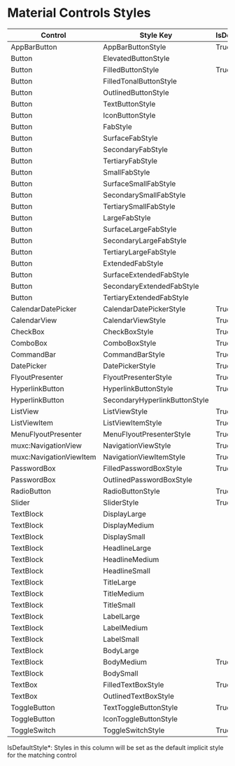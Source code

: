 # Material Controls Styles
Control|Style Key|IsDefaultStyle*|
-|-|-
AppBarButton|AppBarButtonStyle|True|
Button|ElevatedButtonStyle|
Button|FilledButtonStyle|True|
Button|FilledTonalButtonStyle|
Button|OutlinedButtonStyle|
Button|TextButtonStyle|
Button|IconButtonStyle|
Button|FabStyle|
Button|SurfaceFabStyle|
Button|SecondaryFabStyle|
Button|TertiaryFabStyle|
Button|SmallFabStyle|
Button|SurfaceSmallFabStyle|
Button|SecondarySmallFabStyle|
Button|TertiarySmallFabStyle|
Button|LargeFabStyle|
Button|SurfaceLargeFabStyle|
Button|SecondaryLargeFabStyle|
Button|TertiaryLargeFabStyle|
Button|ExtendedFabStyle|
Button|SurfaceExtendedFabStyle|
Button|SecondaryExtendedFabStyle|
Button|TertiaryExtendedFabStyle|
CalendarDatePicker|CalendarDatePickerStyle|True|
CalendarView|CalendarViewStyle|True|
CheckBox|CheckBoxStyle|True|
ComboBox|ComboBoxStyle|True|
CommandBar|CommandBarStyle|True|
DatePicker|DatePickerStyle|True|
FlyoutPresenter|FlyoutPresenterStyle|True|
HyperlinkButton|HyperlinkButtonStyle|True|
HyperlinkButton|SecondaryHyperlinkButtonStyle|
ListView|ListViewStyle|True|
ListViewItem|ListViewItemStyle|True|
MenuFlyoutPresenter|MenuFlyoutPresenterStyle|True|
muxc:NavigationView|NavigationViewStyle|True|
muxc:NavigationViewItem|NavigationViewItemStyle|True|
PasswordBox|FilledPasswordBoxStyle|True|
PasswordBox|OutlinedPasswordBoxStyle|
RadioButton|RadioButtonStyle|True|
Slider|SliderStyle|True|
TextBlock|DisplayLarge|
TextBlock|DisplayMedium|
TextBlock|DisplaySmall|
TextBlock|HeadlineLarge|
TextBlock|HeadlineMedium|
TextBlock|HeadlineSmall|
TextBlock|TitleLarge|
TextBlock|TitleMedium|
TextBlock|TitleSmall|
TextBlock|LabelLarge|
TextBlock|LabelMedium|
TextBlock|LabelSmall|
TextBlock|BodyLarge|
TextBlock|BodyMedium|True|
TextBlock|BodySmall|
TextBox|FilledTextBoxStyle|True|
TextBox|OutlinedTextBoxStyle|
ToggleButton|TextToggleButtonStyle|True|
ToggleButton|IconToggleButtonStyle|
ToggleSwitch|ToggleSwitchStyle|True|

IsDefaultStyle*: Styles in this column will be set as the default implicit style for the matching control
